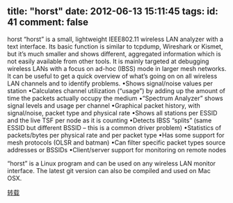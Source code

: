 title: "horst"
date: 2012-06-13 15:11:45
tags:
id: 41
comment: false
---

horst
“horst” is a small, lightweight IEEE802.11 wireless LAN analyzer with a text interface. Its basic function is similar to tcpdump, Wireshark or Kismet, but it’s much smaller and shows different, aggregated information which is not easily available from other tools. It is mainly targeted at debugging wireless LANs with a focus on ad-hoc (IBSS) mode in larger mesh networks. It can be useful to get a quick overview of what’s going on on all wireless LAN channels and to identify problems.
•Shows signal/noise values per station
•Calculates channel utilization (“usage”) by adding up the amount of time the packets actually occupy the medium
•“Spectrum Analyzer” shows signal levels and usage per channel
•Graphical packet history, with signal/noise, packet type and physical rate
•Shows all stations per ESSID and the live TSF per node as it is counting
•Detects IBSS “splits” (same ESSID but different BSSID – this is a common driver problem)
•Statistics of packets/bytes per physical rate and per packet type
•Has some support for mesh protocols (OLSR and batman)
•Can filter specific packet types source addresses or BSSIDs
•Client/server support for monitoring on remote nodes

“horst” is a Linux program and can be used on any wireless LAN monitor interface. The latest git version can also be compiled and used on Mac OSX.

[转载](http://br1.einfach.org/tech/horst/)